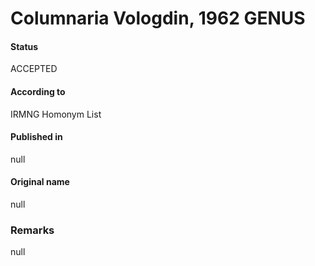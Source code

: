 Columnaria Vologdin, 1962 GENUS
=======

#### Status
ACCEPTED

#### According to
IRMNG Homonym List

#### Published in
null

#### Original name
null

### Remarks
null